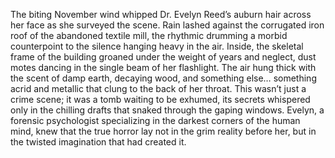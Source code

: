 The biting November wind whipped Dr. Evelyn Reed’s auburn hair across her face as she surveyed the scene.  Rain lashed against the corrugated iron roof of the abandoned textile mill, the rhythmic drumming a morbid counterpoint to the silence hanging heavy in the air.  Inside, the skeletal frame of the building groaned under the weight of years and neglect, dust motes dancing in the single beam of her flashlight.  The air hung thick with the scent of damp earth, decaying wood, and something else… something acrid and metallic that clung to the back of her throat. This wasn’t just a crime scene; it was a tomb waiting to be exhumed, its secrets whispered only in the chilling drafts that snaked through the gaping windows.  Evelyn, a forensic psychologist specializing in the darkest corners of the human mind, knew that the true horror lay not in the grim reality before her, but in the twisted imagination that had created it.
